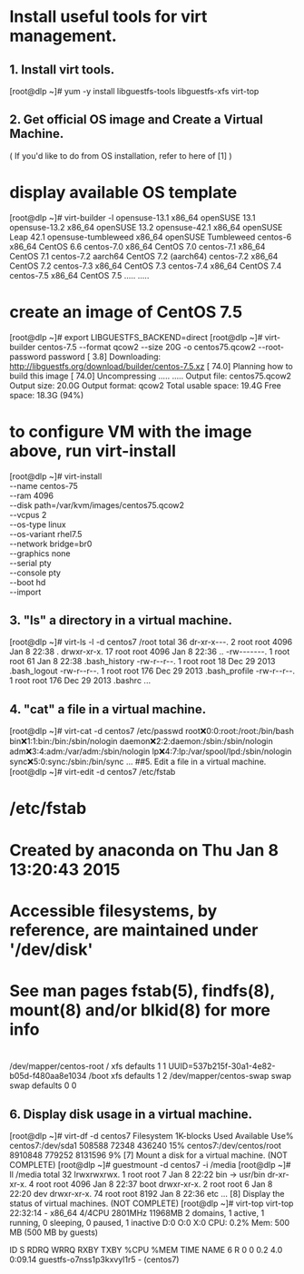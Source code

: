 # Install useful tools for virt management.
## 1.	Install virt tools.
[root@dlp ~]# yum -y install libguestfs-tools libguestfs-xfs virt-top
## 2.	Get official OS image and Create a Virtual Machine.
( If you'd like to do from OS installation, refer to here of [1] )
# display available OS template
[root@dlp ~]# virt-builder -l 
opensuse-13.1            x86_64     openSUSE 13.1
opensuse-13.2            x86_64     openSUSE 13.2
opensuse-42.1            x86_64     openSUSE Leap 42.1
opensuse-tumbleweed      x86_64     openSUSE Tumbleweed
centos-6                 x86_64     CentOS 6.6
centos-7.0               x86_64     CentOS 7.0
centos-7.1               x86_64     CentOS 7.1
centos-7.2               aarch64    CentOS 7.2 (aarch64)
centos-7.2               x86_64     CentOS 7.2
centos-7.3               x86_64     CentOS 7.3
centos-7.4               x86_64     CentOS 7.4
centos-7.5               x86_64     CentOS 7.5
.....
.....

# create an image of CentOS 7.5
[root@dlp ~]# export LIBGUESTFS_BACKEND=direct 
[root@dlp ~]# virt-builder centos-7.5 --format qcow2 --size 20G -o centos75.qcow2 --root-password password 
[   3.8] Downloading: http://libguestfs.org/download/builder/centos-7.5.xz
[  74.0] Planning how to build this image
[  74.0] Uncompressing
.....
.....
                   Output file: centos75.qcow2
                   Output size: 20.0G
                 Output format: qcow2
            Total usable space: 19.4G
                    Free space: 18.3G (94%)

# to configure VM with the image above, run virt-install
[root@dlp ~]# virt-install \
--name centos-75 \
--ram 4096 \
--disk path=/var/kvm/images/centos75.qcow2 \
--vcpus 2 \
--os-type linux \
--os-variant rhel7.5 \
--network bridge=br0 \
--graphics none \
--serial pty \
--console pty \
--boot hd \
--import
## 3.	"ls" a directory in a virtual machine.
[root@dlp ~]# virt-ls -l -d centos7 /root 
total 36
dr-xr-x---.  2 root root 4096 Jan  8 22:38 .
drwxr-xr-x. 17 root root 4096 Jan  8 22:36 ..
-rw-------.  1 root root   61 Jan  8 22:38 .bash_history
-rw-r--r--.  1 root root   18 Dec 29  2013 .bash_logout
-rw-r--r--.  1 root root  176 Dec 29  2013 .bash_profile
-rw-r--r--.  1 root root  176 Dec 29  2013 .bashrc
...
## 4.	"cat" a file in a virtual machine.
[root@dlp ~]# virt-cat -d centos7 /etc/passwd 
root:x:0:0:root:/root:/bin/bash
bin:x:1:1:bin:/bin:/sbin/nologin
daemon:x:2:2:daemon:/sbin:/sbin/nologin
adm:x:3:4:adm:/var/adm:/sbin/nologin
lp:x:4:7:lp:/var/spool/lpd:/sbin/nologin
sync:x:5:0:sync:/sbin:/bin/sync
...
##5.	Edit a file in a virtual machine.
[root@dlp ~]# virt-edit -d centos7 /etc/fstab 
#
# /etc/fstab
# Created by anaconda on Thu Jan  8 13:20:43 2015
#
# Accessible filesystems, by reference, are maintained under '/dev/disk'
# See man pages fstab(5), findfs(8), mount(8) and/or blkid(8) for more info
#
/dev/mapper/centos-root /                       xfs     defaults        1 1
UUID=537b215f-30a1-4e82-b05d-f480aa8e1034 /boot xfs     defaults        1 2
/dev/mapper/centos-swap swap                    swap    defaults        0 0
## 6.	Display disk usage in a virtual machine.
[root@dlp ~]# virt-df -d centos7 
Filesystem                     1K-blocks       Used  Available  Use%
centos7:/dev/sda1                 508588      72348     436240   15%
centos7:/dev/centos/root         8910848     779252    8131596    9%
[7]	Mount a disk for a virtual machine. (NOT COMPLETE)
[root@dlp ~]# guestmount -d centos7 -i /media 
[root@dlp ~]# ll /media 
total 32
lrwxrwxrwx.  1 root root    7 Jan  8 22:22 bin -> usr/bin
dr-xr-xr-x.  4 root root 4096 Jan  8 22:37 boot
drwxr-xr-x.  2 root root    6 Jan  8 22:20 dev
drwxr-xr-x. 74 root root 8192 Jan  8 22:36 etc
...
[8]	Display the status of virtual machines. (NOT COMPLETE)
[root@dlp ~]# virt-top 
virt-top 22:32:14 - x86_64 4/4CPU 2801MHz 11968MB
2 domains, 1 active, 1 running, 0 sleeping, 0 paused, 1 inactive D:0 O:0 X:0
CPU: 0.2%  Mem: 500 MB (500 MB by guests)

   ID S RDRQ WRRQ RXBY TXBY %CPU %MEM    TIME   NAME
    6 R    0    0            0.2  4.0   0:09.14 guestfs-o7nss1p3kxvyl1r5
    -                                           (centos7)
